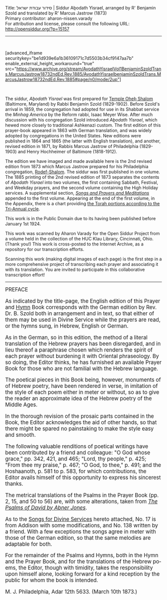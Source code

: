 <html>
<head></head>
<body>
Title: סידור עבודת ישראל | Siddur Aḇodath Yisrael, arranged by R' Benjamin Szold and translated by R' Marcus Jastrow (1873)<br />
Primary contributor: aharon-nissen.varady<br />
For attribution and license, please consult the following URL: <a href="http://opensiddur.org/?p=15157">http://opensiddur.org/?p=15157</a>
<p />
<hr />

&nbsp;

[advanced_iframe securitykey="be1d939e6a1b36109171c7d5503b34cf9147aa7b" enable_external_height_workaround="true" src="https://www.archive.org/stream/AvodathYisraelVol1BenjaminSzoldTrans.MarcusJastrow18732ndEd.Rev.1885/AvodathYisraelbenjaminSzoldTrans.MarcusJastrow18732ndEd.Rev.1885#page/n0/mode/2up"]

&nbsp;

The siddur, <em>Aḇodath Yisrael</em> was first prepared for <a href="https://en.wikipedia.org/wiki/Temple_Oheb_Shalom_(Baltimore,_Maryland)">Temple Oheḅ Shalom</a> (Baltimore, Maryland) by Rabbi Benjamin Szold (1829-1902). Before Szold's arrival in 1859, the congregation had adopted for use in its Shabbat service the <em>Minhag America</em> by the Reform rabbi, Isaac Meyer Wise. After much discussion with his congregation Szold introduced <em>Aḇodath Yisrael</em>, which hewed more closely to traditional Ashkenazi custom. The first edition of this prayer-book appeared in 1863 with German translation, and was widely adopted by congregations in the United States. New editions were published in 1864 and 1865 (the latter with English translation), and another, revised edition in 1871, by Rabbis Marcus Jastrow of Philadelphia (1829-1903) and Henry Hochheimer of Baltimore (1818-1912).

The edition we have imaged and made available here is the 2nd revised edition from 1873 which Marcus Jastrow prepared for his Philadelphia congregation, <a href="https://en.wikipedia.org/wiki/Congregation_Rodeph_Shalom_(Philadelphia)">Rodef-Shalom</a>. The siddur was first published in one volume. The 1885 printing of the 2nd revised edition of 1873 separates the contents of <em>Aḇodath Yisrael</em> into two volumes, the first containing Sabbath, Festival, and Weekday prayers, and the second volume containing the High Holiday services. A supplemental section, <em><a href="https://opensiddur.org/compilations/anthologies/songs-and-prayers-and-meditations-for-divine-services-of-israelites-arranged-by-benjamin-szold-and-translated-by-marcus-jastrow-1873/">Songs and Prayers and Meditations</a></em> appended to the first volume. Appearing at the end of the first volume, in the Appendix, there is a chart providing <a href="https://archive.org/stream/AvodathYisraelVol1BenjaminSzoldTrans.MarcusJastrow18732ndEd.Rev.1885/AvodathYisraelbenjaminSzoldTrans.MarcusJastrow18732ndEd.Rev.1885#page/n198/mode/2up">the Torah portions according to the Tri-Annual cycle</a>.

This work is in the Public Domain due to its having been published before January 1st 1924.

This work was scanned by Aharon Varady for the Open Siddur Project from a volume held in the collection of the HUC Klau Library, Cincinnati, Ohio. (Thank you!) This work is cross-posted to the Internet Archive, as a repository for our transcription efforts.

Scanning this work (making digital images of each page) is the first step in a more comprehensive project of transcribing each prayer and associating it with its translation. You are invited to participate in this collaborative transcription effort!

<hr />

<div class="english" lang="en" style="font-size: 1.2em;">
PREFACE

As indicated by the title-page, the English edition of this Prayer and <a href="https://opensiddur.org/compilations/anthologies/songs-and-prayers-and-meditations-for-divine-services-of-israelites-arranged-by-benjamin-szold-and-translated-by-marcus-jastrow-1873/">Hymn</a> Book corresponds with the German edition by Rev. Dr. B. Szold both in arrangement and in text, so that either of them may be used in Divine Service while the prayers are read, or the hymns sung, in Hebrew, English or German. 

As in the German, so in this edition, the method of a literal translation of the Hebrew prayers has been disregarded, and in lieu thereof a paraphrase chosen which renders the spirit of each prayer without burdening it with Oriental phraseology. By so doing, the Editor thinks, he has furnished an available Prayer Book for those who are not familial with the Hebrew language. 

The poetical pieces in this Book being, however, monuments of of Hebrew poetry, have been rendered in verse, in imitation of the style of each poem either in meter or without, so as to give the reader an approximate idea of the Hebrew poetry of the Middle Ages. 

In the thorough revision of the prosaic parts contained in the Book, the Editor acknowledges the aid of other hands, so that there might be spared no painstaking to make the style easy and smooth. 

The following valuable renditions of poetical writings have been contributed by a friend and colleague: "O God whose grace," pp. 342, 421, and 465; "Lord, thy people," p. 425; "From thee my praise," p. 467; "O God, to thee," p. 491; and the Hoshaanoth, p. 581 to p. 583, for which contributions, the Editor avails himself of this opportunity to express his sincerest thanks. 

The metrical translations of the Psalms in the Prayer Book (pp. 2, 15, and 50 to 56) are, with some alterations, taken from <em><a href="https://archive.org/details/psalmsofdavidren00jone">The Psalms of David by Abner Jones</a></em>. 

As to the <a href="https://opensiddur.org/compilations/anthologies/songs-and-prayers-and-meditations-for-divine-services-of-israelites-arranged-by-benjamin-szold-and-translated-by-marcus-jastrow-1873/">Songs for Divine Services</a> hereto attached, No. 17 is from Addison with some modifications, and No. 138 written by a friend. With a few exceptions the songs agree in meter with those of the German edition, so that the same melodies are adaptable for both. 

For the remainder of the Psalms and Hymns, both in the Hymn and the Prayer Book, and for the translations of the Hebrew poems, the Editor, though with timidity, takes the responsibility upon himself alone, looking forward for a kind reception by the public for whom the book is intended. 

M. J. 
Philadelphia, Adar 12th 5633. 
(March 10th 1873.) 
</div>

&nbsp;
</body>
</html>